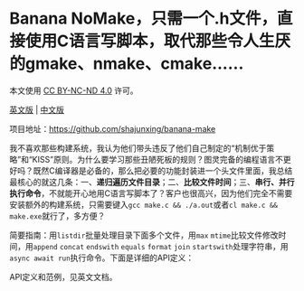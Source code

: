 # Banana NoMake，只需一个.h文件，直接使用C语言写脚本，取代那些令人生厌的gmake、nmake、cmake......

本文使用 [CC BY-NC-ND 4.0](https://creativecommons.org/licenses/by-nc-nd/4.0/) 许可。

[英文版](README.md) | [中文版](README_zhCN.md)

项目地址：<https://github.com/shajunxing/banana-make>

我不喜欢那些构建系统，我认为他们带头违反了他们自己制定的“机制优于策略”和“KISS”原则。为什么要学习那些丑陋死板的规则？图灵完备的编程语言不更好吗？既然C编译器是必备的，那么把必要的功能封装进一个头文件里面，我总结最核心的就这几条：一、**递归遍历文件目录**；二、**比较文件时间**；三、**串行、并行执行命令**，不就能开心地用C语言写脚本了？客户也很高兴，因为他们完全不需要安装额外的构建系统，只需要键入`gcc make.c && ./a.out`或者`cl make.c && make.exe`就行了，多方便？

简要指南：用`listdir`批量处理目录下面多个文件，用`max` `mtime`比较文件修改时间，用`append` `concat` `endswith` `equals` `format` `join` `startswith`处理字符串，用`async await run`执行命令。下面是详细的API定义：

API定义和范例，见英文文档。